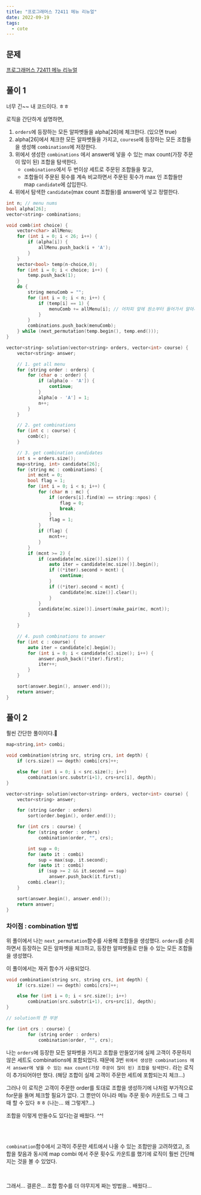 ```yaml
---
title: "프로그래머스 72411 메뉴 리뉴얼"
date: 2022-09-19
tags:
  - cote
---
```


## 문제

[프로그래머스 72411 메뉴 리뉴얼](https://school.programmers.co.kr/learn/courses/30/lessons/72411)
<br/>

## 풀이 1

너무 긴~~ 내 코드이다. ㅎㅎ<br/>

로직을 간단하게 설명하면,<br/>

1. `orders`에 등장하는 모든 알파벳들을 alpha[26]에 체크한다. (있으면 true)
2. alpha[26]에서 체크한 모든 알파벳들을 가지고, `courese`에 등장하는 모든 조합들을 생성해 `combinations`에 저장한다.
3. 위에서 생성한 `combinations` 에서 answer에 넣을 수 있는 max count(가장 주문이 많이 된) 조합을 탐색한다.
   - `combinations`에서 두 번이상 세트로 주문된 조합들을 찾고,
   - 조합들이 주문된 횟수를 계속 비교하면서 주문된 횟수가 max 인 조합들만 map `candidate`에 삽입한다.
4. 위에서 탐색한 `candidate`(max count 조합들)를 answer에 넣고 정렬한다.

```cpp
int n; // menu nums
bool alpha[26];
vector<string> combinations;

void comb(int choice) {
	vector<char> allMenu;
	for (int i = 0; i < 26; i++) {
		if (alpha[i]) {
			allMenu.push_back(i + 'A');
		}
	}
	vector<bool> temp(n-choice,0);
	for (int i = 0; i < choice; i++) {
		temp.push_back(1);
	}
	do {
		string menuComb = "";
		for (int i = 0; i < n; i++) {
			if (temp[i] == 1) {
				menuComb += allMenu[i]; // 어차피 앞에 원소부터 들어가서 알아서 오름차순
			}
		}
		combinations.push_back(menuComb);
	} while (next_permutation(temp.begin(), temp.end()));
}

vector<string> solution(vector<string> orders, vector<int> course) {
	vector<string> answer;

	// 1. get all menu
	for (string order : orders) {
		for (char o : order) {
			if (alpha[o - 'A']) {
				continue;
			}
			alpha[o - 'A'] = 1;
			n++;
		}
	}

	// 2. get combinations
	for (int c : course) {
		comb(c);
	}

    // 3. get combination candidates
	int s = orders.size();
	map<string, int> candidate[26];
	for (string mc : combinations) {
		int mcnt = 0;
		bool flag = 1;
		for (int i = 0; i < s; i++) {
			for (char m : mc) {
				if (orders[i].find(m) == string::npos) {
					flag = 0;
					break;
				}
				flag = 1;
			}
			if (flag) {
				mcnt++;
			}
		}
		if (mcnt >= 2) {
			if (candidate[mc.size()].size()) {
				auto iter = candidate[mc.size()].begin();
				if ((*iter).second > mcnt) {
					continue;
				}
				if ((*iter).second < mcnt) {
					candidate[mc.size()].clear();
				}
			}
			candidate[mc.size()].insert(make_pair(mc, mcnt));
		}

	}

    // 4. push combinations to answer
	for (int c : course) {
		auto iter = candidate[c].begin();
		for (int i = 0; i < candidate[c].size(); i++) {
			answer.push_back((*iter).first);
			iter++;
		}
	}

	sort(answer.begin(), answer.end());
	return answer;
}

```

## 풀이 2

훨씬 간단한 풀이이다.🤩

```cpp
map<string,int> combi;

void combination(string src, string crs, int depth) {
    if (crs.size() == depth) combi[crs]++;

    else for (int i = 0; i < src.size(); i++)
        combination(src.substr(i+1), crs+src[i], depth);
}

vector<string> solution(vector<string> orders, vector<int> course) {
    vector<string> answer;

    for (string &order : orders)
        sort(order.begin(), order.end());

    for (int crs : course) {
        for (string order : orders)
            combination(order, "", crs);

        int sup = 0;
        for (auto it : combi)
            sup = max(sup, it.second);
        for (auto it : combi)
            if (sup >= 2 && it.second == sup)
                answer.push_back(it.first);
        combi.clear();
    }

    sort(answer.begin(), answer.end());
    return answer;
}
```

### 차이점 : combination 방법

위 풀이에서 나는 `next_permutation`함수를 사용해 조합들을 생성했다. `orders`를 순회하면서 등장하는 모든 알파벳을 체크하고, 등장한 알파벳들로 만들 수 있는 모든 조합들을 생성했다. <br/>

이 풀이에서는 재귀 함수가 사용되었다.

```cpp
void combination(string src, string crs, int depth) {
    if (crs.size() == depth) combi[crs]++;

    else for (int i = 0; i < src.size(); i++)
        combination(src.substr(i+1), crs+src[i], depth);
}
```

```cpp
// solution의 한 부분

for (int crs : course) {
        for (string order : orders)
            combination(order, "", crs);
```

나는 `orders`에 등장한 모든 알파벳을 가지고 조합을 만들었기에 실제 고객이 주문하지 않은 세트도 combinations에 포함되었다. 때문에 3번 `위에서 생성한 combinations 에서 answer에 넣을 수 있는 max count(가장 주문이 많이 된) 조합을 탐색한다.` 라는 로직이 추가되어야만 했다. (해당 조합이 실제 고객이 주문한 세트에 포함되는지 체크...) <br/>

그러나 이 로직은 고객이 주문한 order를 토대로 조합을 생성하기에 나처럼 부가적으로 for문을 돌며 체크할 필요가 없다. 그 뿐만이 아니라 메뉴 주문 횟수 카운트도 그 때 그 때 할 수 있다 ㅎㅎ (나는... 왜 그렇게?...) <br/>

조합을 이렇게 만들수도 있다는걸 배웠다. ^^!

<br/><br/>

`combination`함수에서 고객이 주문한 세트에서 나올 수 있는 조합만을 고려하였고, 조합을 찾음과 동시에 map combi 에서 주문 횟수도 카운트를 했기에 로직이 훨씬 간단해지는 것을 볼 수 있었다.<br/>

<br/>

그래서... 결론은... 조합 함수를 더 야무지게 짜는 방법을... 배웠다...
